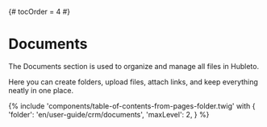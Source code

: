 {# tocOrder = 4 #}

# Documents

 The Documents section is used to organize and manage all files in Hubleto. 
 
 Here you can create folders, upload files, attach links, and keep everything neatly in one place.


{% include 'components/table-of-contents-from-pages-folder.twig' with {
  'folder': 'en/user-guide/crm/documents',
  'maxLevel': 2,
} %}
